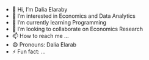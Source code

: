 - 👋 Hi, I’m Dalia Elaraby
- 👀 I’m interested in Economics and Data Analytics
- 🌱 I’m currently learning Programming
- 💞️ I’m looking to collaborate on Economics Research
- 📫 How to reach me ...
- 😄 Pronouns: Dalia Elarab
- ⚡ Fun fact: ...

<!---
DaliaElarab/DaliaElarab is a ✨ special ✨ repository because its `README.md` (this file) appears on your GitHub profile.
You can click the Preview link to take a look at your changes.
--->
